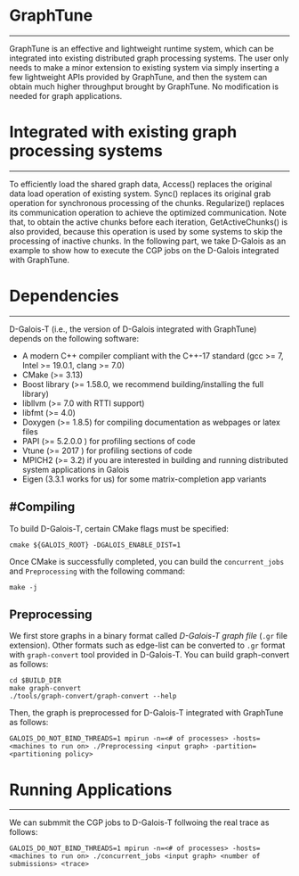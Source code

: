 # GraphTune
------------
GraphTune is an effective and lightweight runtime system, which can be integrated into existing distributed graph processing systems. The user only needs to make a minor extension to existing system via simply inserting a few lightweight APIs provided by GraphTune, and then the system can obtain much higher throughput brought by GraphTune. No modification is needed for graph applications.


# Integrated with existing graph processing systems
------------

To efficiently load the shared graph data, Access() replaces the original data load operation of existing system. Sync() replaces its original grab operation for synchronous processing of the chunks. Regularize() replaces its communication operation to achieve the optimized communication. Note that, to obtain the active chunks before each iteration, GetActiveChunks() is also provided, because this operation is used by some systems to skip the processing of inactive chunks. In the following part, we take D-Galois as an example to show how to execute the CGP jobs on the D-Galois integrated with GraphTune.

# Dependencies
------------

D-Galois-T (i.e., the version of D-Galois integrated with GraphTune) depends on the following software:

- A modern C++ compiler compliant with the C++-17 standard (gcc >= 7, Intel >= 19.0.1, clang >= 7.0)
- CMake (>= 3.13)
- Boost library (>= 1.58.0, we recommend building/installing the full library)
- libllvm (>= 7.0 with RTTI support)
- libfmt (>= 4.0)
- Doxygen (>= 1.8.5) for compiling documentation as webpages or latex files 
- PAPI (>= 5.2.0.0 ) for profiling sections of code
- Vtune (>= 2017 ) for profiling sections of code
- MPICH2 (>= 3.2) if you are interested in building and running distributed system
  applications in Galois
- Eigen (3.3.1 works for us) for some matrix-completion app variants

#Compiling
------------

To build D-Galois-T, certain CMake flags must be specified:

`cmake ${GALOIS_ROOT} -DGALOIS_ENABLE_DIST=1`

Once CMake is successfully completed, you can build the `concurrent_jobs` and `Preprocessing` with the following command:

`make -j`



Preprocessing
------------

We first store graphs in a binary format called *D-Galois-T graph file*  (`.gr` file extension). Other formats such as edge-list can be
converted to `.gr` format with `graph-convert` tool provided in D-Galois-T. 
You can build graph-convert as follows:

```Shell
cd $BUILD_DIR
make graph-convert
./tools/graph-convert/graph-convert --help
```
Then, the graph is preprocessed for D-Galois-T integrated with GraphTune as follows:

`GALOIS_DO_NOT_BIND_THREADS=1 mpirun -n=<# of processes> -hosts=<machines to run on> ./Preprocessing <input graph> -partition=<partitioning policy>`


# Running Applications
------------
We can submmit the CGP jobs to D-Galois-T follwoing the real trace as follows:

`GALOIS_DO_NOT_BIND_THREADS=1 mpirun -n=<# of processes> -hosts=<machines to run on> ./concurrent_jobs <input graph> <number of submissions> <trace>`
